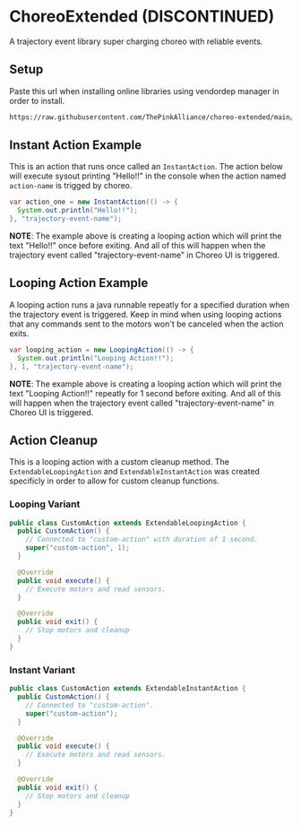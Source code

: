 # ChoreoExtended (DISCONTINUED)

A trajectory event library super charging choreo with reliable events.

## Setup

Paste this url when installing online libraries using vendordep manager in order to install.

```sh
https://raw.githubusercontent.com/ThePinkAlliance/choreo-extended/main/vendor.json
```

## Instant Action Example

This is an action that runs once called an `InstantAction`. The action below will execute sysout printing "Hello!!" in the console when the action named `action-name` is trigged by choreo.

```java
var action_one = new InstantAction(() -> {
  System.out.println("Hello!!");
}, "trajectory-event-name");
```

**NOTE**: The example above is creating a looping action which will print the text "Hello!!" once before exiting. And all of this will happen when the trajectory event called "trajectory-event-name" in Choreo UI is triggered.  

## Looping Action Example

A looping action runs a java runnable repeatly for a specified duration when the trajectory event is triggered. Keep in mind when using looping actions that any commands sent to the motors won't be canceled when the action exits.

```java
var looping_action = new LoopingAction(() -> {
  System.out.println("Looping Action!!");
}, 1, "trajectory-event-name");
```

**NOTE**: The example above is creating a looping action which will print the text "Looping Action!!" repeatly for 1 second before exiting. And all of this will happen when the trajectory event called "trajectory-event-name" in Choreo UI is triggered.  

## Action Cleanup

This is a looping action with a custom cleanup method. The `ExtendableLoopingAction` and `ExtendableInstantAction` was created specificly in order to allow for custom cleanup functions.

### Looping Variant

```java
public class CustomAction extends ExtendableLoopingAction {
  public CustomAction() {
    // Connected to "custom-action" with duration of 1 second.
    super("custom-action", 1);
  }

  @Override
  public void execute() {
    // Execute motors and read sensors.
  }

  @Override
  public void exit() {
    // Stop motors and cleanup
  }
}
```

### Instant Variant

```java
public class CustomAction extends ExtendableInstantAction {
  public CustomAction() {
    // Connected to "custom-action".
    super("custom-action");
  }

  @Override
  public void execute() {
    // Execute motors and read sensors.
  }

  @Override
  public void exit() {
    // Stop motors and cleanup
  }
}
```
